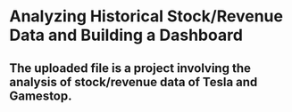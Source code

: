 # Analyzing Historical Stock/Revenue Data and Building a Dashboard
## The uploaded file is a project involving the analysis of stock/revenue data of Tesla and Gamestop.
